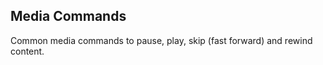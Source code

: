 <h2>Media Commands</h2>

Common media commands to pause, play, skip (fast forward) and rewind content.